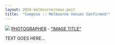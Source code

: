 ```yaml
---
layout: 2016-melbourne/news-post
title:  "Compose :: Melbourne Venues Confirmed!"
---
```


<p class="attribution">
	<img src="images/" class="image fit" />
	<a href="">PHOTOGRAPHER</a> -
	<a href="">"IMAGE TITLE"</a>
</p>

TEXT GOES HERE...
